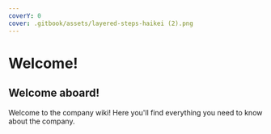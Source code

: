 ```yaml
---
coverY: 0
cover: .gitbook/assets/layered-steps-haikei (2).png
---
```


# Welcome!

## Welcome aboard!

Welcome to the company wiki! Here you'll find everything you need to know about the company.
